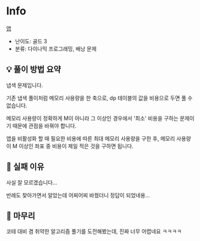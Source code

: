 # Info
[앱](https://boj.kr/7579)

- 난이도: 골드 3
- 분류: 다이나믹 프로그래밍, 배낭 문제

## 💡 풀이 방법 요약

냅색 문제입니다.

기존 냅색 풀이처럼 메모리 사용량을 한 축으로, dp 테이블의 값을 비용으로 두면 풀 수 없습니다.

메모리 사용량이 정확하게 M이 아니라 그 이상인 경우에서 '최소' 비용을 구하는 문제이기 때문에 관점을 바꿔야 합니다.

앱을 비활성화 할 때 필요한 비용에 따른 최대 메모리 사용량을 구한 후, 메모리 사용량이 M 이상인 좌표 중 비용이 제일 적은 것을 구하면 됩니다.

## 👀 실패 이유

사실 잘 모르겠습니다...

반례도 찾아가면서 알았는데 어찌어찌 바꿨더니 정답이 되었네용...

## 🙂 마무리

코테 대비 겸 취약한 알고리즘 풀기를 도전해봤는데, 진짜 너무 어렵네요 ㅋㅋㅋㅋ
